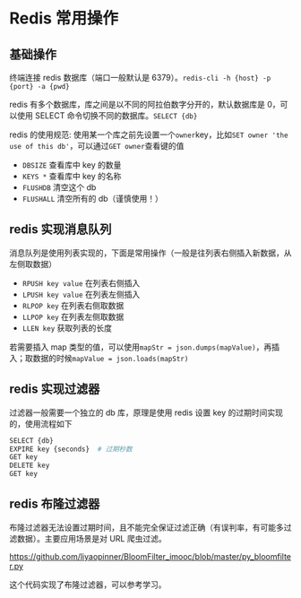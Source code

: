 # Redis 常用操作

## 基础操作

终端连接 redis 数据库（端口一般默认是 6379）。`redis-cli -h {host} -p {port} -a {pwd}`

redis 有多个数据库，库之间是以不同的阿拉伯数字分开的，默认数据库是 0，可以使用 SELECT 命令切换不同的数据库。`SELECT {db}`

redis 的使用规范: 使用某一个库之前先设置一个`owner`key，比如`SET owner 'the use of this db'`，可以通过`GET owner`查看键的值

- `DBSIZE` 查看库中 key 的数量
- `KEYS *` 查看库中 key 的名称
- `FLUSHDB` 清空这个 db
- `FLUSHALL` 清空所有的 db（谨慎使用！）

## redis 实现消息队列

消息队列是使用列表实现的，下面是常用操作（一般是往列表右侧插入新数据，从左侧取数据）

- `RPUSH key value` 在列表右侧插入
- `LPUSH key value` 在列表左侧插入
- `RLPOP key` 在列表右侧取数据
- `LLPOP key` 在列表左侧取数据
- `LLEN key` 获取列表的长度

若需要插入 map 类型的值，可以使用`mapStr = json.dumps(mapValue)`，再插入；取数据的时候`mapValue = json.loads(mapStr)`

## redis 实现过滤器

过滤器一般需要一个独立的 db 库，原理是使用 redis 设置 key 的过期时间实现的，使用流程如下

```bash
SELECT {db}
EXPIRE key {seconds}  # 过期秒数
GET key
DELETE key
GET key
```

## redis 布隆过滤器

布隆过滤器无法设置过期时间，且不能完全保证过滤正确（有误判率，有可能多过滤数据）。主要应用场景是对 URL 爬虫过滤。

<https://github.com/liyaopinner/BloomFilter_imooc/blob/master/py_bloomfilter.py>

这个代码实现了布隆过滤器，可以参考学习。
